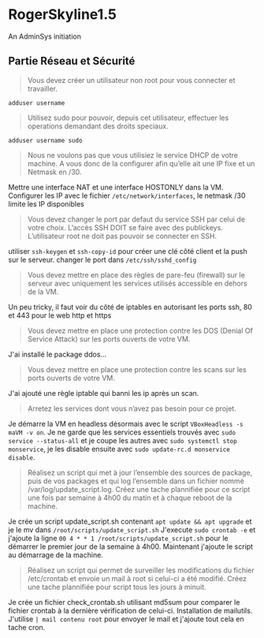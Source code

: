 # RogerSkyline1.5
An AdminSys initiation

## Partie Réseau et Sécurité

> Vous devez créer un utilisateur non root pour vous connecter et travailler.

`adduser username`

> Utilisez sudo pour pouvoir, depuis cet utilisateur, effectuer les operations demandant des droits speciaux.

`adduser username sudo`

> Nous ne voulons pas que vous utilisiez le service DHCP de votre machine. A vous donc de la configurer afin qu’elle ait une IP fixe et un Netmask en /30.

Mettre une interface NAT et une interface HOSTONLY dans la VM. Configurer les IP avec le fichier `/etc/network/interfaces`, le netmask /30 limite les IP disponibles

> Vous devez changer le port par defaut du service SSH par celui de votre choix. L’accès SSH DOIT se faire avec des publickeys. L’utilisateur root ne doit pas pouvoir se connecter en SSH.

utiliser `ssh-keygen` et `ssh-copy-id` pour créer une clé côté client et la push sur le serveur. changer le port dans `/etc/ssh/sshd_config`

> Vous devez mettre en place des règles de pare-feu (firewall) sur le serveur avec uniquement les services utilisés accessible en dehors de la VM.

Un peu tricky, il faut voir du côté de iptables en autorisant les ports ssh, 80 et 443 pour le web http et https

> Vous devez mettre en place une protection contre les DOS (Denial Of Service Attack) sur les ports ouverts de votre VM.

J'ai installé le package ddos...

> Vous devez mettre en place une protection contre les scans sur les ports ouverts de votre VM.

J'ai ajouté une règle iptable qui banni les ip après un scan.

> Arretez les services dont vous n’avez pas besoin pour ce projet.

Je démarre la VM en headless désormais avec le script `VBoxHeadless -s maVM -v on`. Je ne garde que les services essentiels trouvés avec `sudo service --status-all` et je coupe les autres avec `sudo systemctl stop monservice`, je les disable ensuite avec `sudo update-rc.d monservice disable`.

> Réalisez un script qui met à jour l’ensemble des sources de package, puis de vos packages et qui log l’ensemble dans un fichier nommé /var/log/update_script.log. Créez une tache plannifiée pour ce script une fois par semaine à 4h00 du matin et à chaque reboot de la machine.


Je crée un script update_script.sh contenant `apt update && apt upgrade` et je le mv dans `/root/scripts/update_script.sh`
J'execute `sudo crontab -e` et j'ajoute la ligne `00 4 * * 1 /root/scripts/update_script.sh` pour le démarrer le premier jour de la semaine à 4h00. Maintenant j'ajoute le script au démarrage de la machine.

> Réalisez un script qui permet de surveiller les modifications du fichier /etc/crontab et envoie un mail à root si celui-ci a été modifié. Créez une tache plannifiée pour script tous les jours à minuit.

Je crée un fichier check_crontab.sh utilisant md5sum pour comparer le fichier crontab à la dernière vérification de celui-ci. Installation de mailutils. J'utilise `| mail contenu root` pour envoyer le mail et j'ajoute tout cela en tache cron.

